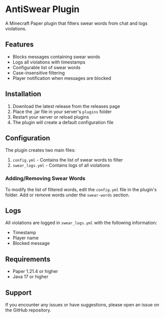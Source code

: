 # AntiSwear Plugin

A Minecraft Paper plugin that filters swear words from chat and logs violations.

## Features

- Blocks messages containing swear words
- Logs all violations with timestamps
- Configurable list of swear words
- Case-insensitive filtering
- Player notification when messages are blocked

## Installation

1. Download the latest release from the releases page
2. Place the .jar file in your server's `plugins` folder
3. Restart your server or reload plugins
4. The plugin will create a default configuration file

## Configuration

The plugin creates two main files:

1. `config.yml` - Contains the list of swear words to filter
2. `swear_logs.yml` - Contains logs of all violations

### Adding/Removing Swear Words

To modify the list of filtered words, edit the `config.yml` file in the plugin's folder. Add or remove words under the `swear-words` section.

## Logs

All violations are logged in `swear_logs.yml` with the following information:
- Timestamp
- Player name
- Blocked message

## Requirements

- Paper 1.21.4 or higher
- Java 17 or higher

## Support

If you encounter any issues or have suggestions, please open an issue on the GitHub repository. 
